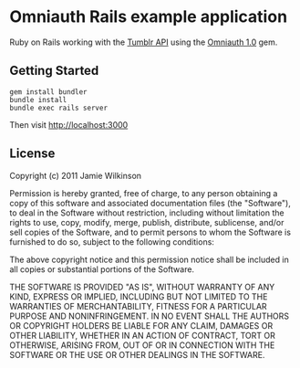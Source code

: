 Omniauth Rails example application
==================================

Ruby on Rails working with the [Tumblr API](tumblr.com/docs/en/api/v2)
using the [Omniauth 1.0](http://github.com/intridea/omniauth) gem.

Getting Started
---------------

    gem install bundler
    bundle install
    bundle exec rails server

Then visit <http://localhost:3000>


License
-------

Copyright (c) 2011 Jamie Wilkinson

Permission is hereby granted, free of charge, to any person obtaining a copy of this software and associated documentation files (the "Software"), to deal in the Software without restriction, including without limitation the rights to use, copy, modify, merge, publish, distribute, sublicense, and/or sell copies of the Software, and to permit persons to whom the Software is furnished to do so, subject to the following conditions:

The above copyright notice and this permission notice shall be included in all copies or substantial portions of the Software.

THE SOFTWARE IS PROVIDED "AS IS", WITHOUT WARRANTY OF ANY KIND, EXPRESS OR IMPLIED, INCLUDING BUT NOT LIMITED TO THE WARRANTIES OF MERCHANTABILITY, FITNESS FOR A PARTICULAR PURPOSE AND NONINFRINGEMENT. IN NO EVENT SHALL THE AUTHORS OR COPYRIGHT HOLDERS BE LIABLE FOR ANY CLAIM, DAMAGES OR OTHER LIABILITY, WHETHER IN AN ACTION OF CONTRACT, TORT OR OTHERWISE, ARISING FROM, OUT OF OR IN CONNECTION WITH THE SOFTWARE OR THE USE OR OTHER DEALINGS IN THE SOFTWARE.